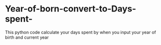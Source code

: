 # Year-of-born-convert-to-Days-spent-
This python code calculate your days spent by when you input your year of birth and current year 
